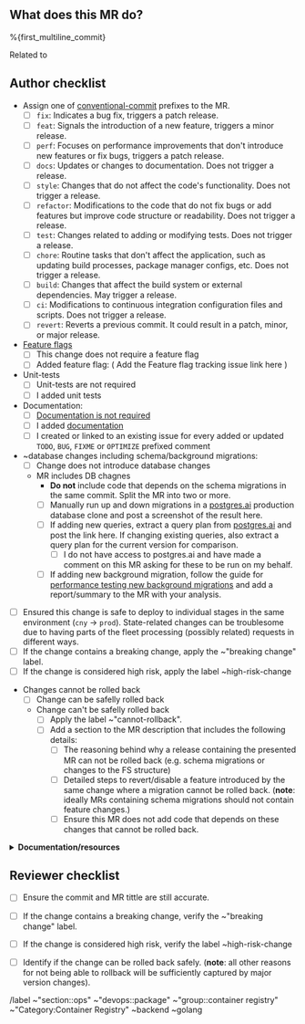 ## What does this MR do?

<!-- Describe your changes here -->

%{first_multiline_commit}

Related to <!-- add the issue URL here -->

## Author checklist

- Assign one of [conventional-commit](https://www.conventionalcommits.org/en/v1.0.0/#summary) prefixes to the MR.
  - [ ] `fix`: Indicates a bug fix, triggers a patch release.
  - [ ] `feat`: Signals the introduction of a new feature, triggers a minor release.
  - [ ] `perf`: Focuses on performance improvements that don't introduce new features or fix bugs, triggers a patch release.
  - [ ] `docs`: Updates or changes to documentation. Does not trigger a release.
  - [ ] `style`: Changes that do not affect the code's functionality. Does not trigger a release.
  - [ ] `refactor`: Modifications to the code that do not fix bugs or add features but improve code structure or readability. Does not trigger a release.
  - [ ] `test`: Changes related to adding or modifying tests. Does not trigger a release.
  - [ ] `chore`: Routine tasks that don't affect the application, such as updating build processes, package manager configs, etc. Does not trigger a release.
  - [ ] `build`: Changes that affect the build system or external dependencies. May trigger a release.
  - [ ] `ci`: Modifications to continuous integration configuration files and scripts. Does not trigger a release.
  - [ ] `revert`: Reverts a previous commit. It could result in a patch, minor, or major release.
- [Feature flags](https://gitlab.com/gitlab-org/container-registry/-/blob/master/docs/feature-flags.md)
    - [ ] This change does not require a feature flag
    - [ ] Added feature flag: ( Add the Feature flag tracking issue link here )
- Unit-tests
  - [ ] Unit-tests are not required
  - [ ] I added unit tests
- Documentation:
  - [ ] [Documentation is not required](https://about.gitlab.com/handbook/engineering/ux/technical-writing/workflow/#when-documentation-is-required)
  - [ ] I added [documentation](https://docs.gitlab.com/ee/development/documentation/workflow.html)
  - [ ] I created or linked to an existing issue for every added or updated `TODO`, `BUG`, `FIXME` or `OPTIMIZE` prefixed comment
- ~database changes including schema/background migrations:
  - [ ] Change does not introduce database changes
  - MR includes DB chagnes
    - **Do not** include code that depends on the schema migrations in the same commit. Split the MR into two or more.
    - [ ] Manually run up and down migrations in a [postgres.ai](https://console.postgres.ai/gitlab/joe-instances/68) production database clone and post a screenshot of the result here.
    - [ ] If adding new queries, extract a query plan from [postgres.ai](https://console.postgres.ai/gitlab/joe-instances/68) and post the link here. If changing existing queries, also extract a query plan for the current version for comparison.
      - [ ] I do not have access to postgres.ai and have made a comment on this MR asking for these to be run on my behalf.
    - [ ] If adding new background migration, follow the guide for [performance testing new background migrations](../../docs/spec/gitlab/database-background-migrations.md#performance-testing-guide) and add a report/summary to the MR with your analysis.
- [ ] Ensured this change is safe to deploy to individual stages in the same environment (`cny` -> `prod`). State-related changes can be troublesome due to having parts of the fleet processing (possibly related) requests in different ways.
- [ ] If the change contains a breaking change, apply the ~"breaking change" label.
- [ ] If the change is considered high risk, apply the label ~high-risk-change
- Changes cannot be rolled back
  - [ ] Change can be safelly rolled back
  - Change can't be safelly rolled back
    - [ ] Apply the label ~"cannot-rollback".
    - [ ] Add a section to the MR description that includes the following details:
       - [ ] The reasoning behind why a release containing the presented MR can not be rolled back (e.g. schema migrations or changes to the FS structure) 
       - [ ] Detailed steps to revert/disable a feature introduced by the same change where a migration cannot be rolled back. (**note**: ideally MRs containing schema migrations should not contain feature changes.)
       - [ ] Ensure this MR does not add code that depends on these changes that cannot be rolled back.

</details>

<details><summary><b>Documentation/resources</b></summary>

[Code review guidelines](https://docs.gitlab.com/ee/development/code_review.html)

[Go Style guidelines](https://docs.gitlab.com/ee/development/go_guide/)

</details>

## Reviewer checklist

- [ ] Ensure the commit and MR tittle are still accurate.
- [ ] If the change contains a breaking change, verify the ~"breaking change" label.
- [ ] If the change is considered high risk, verify the label ~high-risk-change
- [ ] Identify if the change can be rolled back safely. (**note**: all other reasons for not being able to rollback will be sufficiently captured by major version changes).


<!-- Labels - do not remove -->
/label ~"section::ops" ~"devops::package" ~"group::container registry" ~"Category:Container Registry" ~backend ~golang
